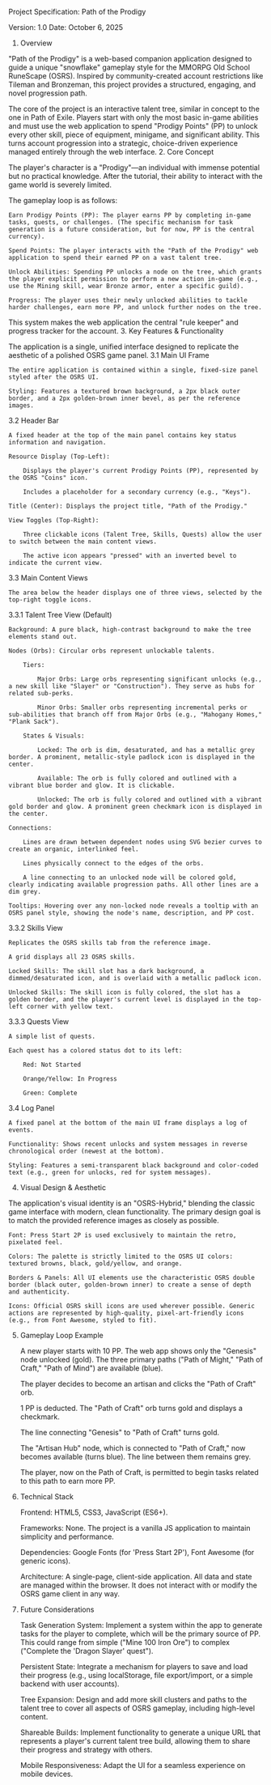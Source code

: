 Project Specification: Path of the Prodigy

Version: 1.0
Date: October 6, 2025
1. Overview

"Path of the Prodigy" is a web-based companion application designed to guide a unique "snowflake" gameplay style for the MMORPG Old School RuneScape (OSRS). Inspired by community-created account restrictions like Tileman and Bronzeman, this project provides a structured, engaging, and novel progression path.

The core of the project is an interactive talent tree, similar in concept to the one in Path of Exile. Players start with only the most basic in-game abilities and must use the web application to spend "Prodigy Points" (PP) to unlock every other skill, piece of equipment, minigame, and significant ability. This turns account progression into a strategic, choice-driven experience managed entirely through the web interface.
2. Core Concept

The player's character is a "Prodigy"—an individual with immense potential but no practical knowledge. After the tutorial, their ability to interact with the game world is severely limited.

The gameplay loop is as follows:

    Earn Prodigy Points (PP): The player earns PP by completing in-game tasks, quests, or challenges. (The specific mechanism for task generation is a future consideration, but for now, PP is the central currency).

    Spend Points: The player interacts with the "Path of the Prodigy" web application to spend their earned PP on a vast talent tree.

    Unlock Abilities: Spending PP unlocks a node on the tree, which grants the player explicit permission to perform a new action in-game (e.g., use the Mining skill, wear Bronze armor, enter a specific guild).

    Progress: The player uses their newly unlocked abilities to tackle harder challenges, earn more PP, and unlock further nodes on the tree.

This system makes the web application the central "rule keeper" and progress tracker for the account.
3. Key Features & Functionality

The application is a single, unified interface designed to replicate the aesthetic of a polished OSRS game panel.
3.1 Main UI Frame

    The entire application is contained within a single, fixed-size panel styled after the OSRS UI.

    Styling: Features a textured brown background, a 2px black outer border, and a 2px golden-brown inner bevel, as per the reference images.

3.2 Header Bar

    A fixed header at the top of the main panel contains key status information and navigation.

    Resource Display (Top-Left):

        Displays the player's current Prodigy Points (PP), represented by the OSRS "Coins" icon.

        Includes a placeholder for a secondary currency (e.g., "Keys").

    Title (Center): Displays the project title, "Path of the Prodigy."

    View Toggles (Top-Right):

        Three clickable icons (Talent Tree, Skills, Quests) allow the user to switch between the main content views.

        The active icon appears "pressed" with an inverted bevel to indicate the current view.

3.3 Main Content Views

    The area below the header displays one of three views, selected by the top-right toggle icons.

3.3.1 Talent Tree View (Default)

    Background: A pure black, high-contrast background to make the tree elements stand out.

    Nodes (Orbs): Circular orbs represent unlockable talents.

        Tiers:

            Major Orbs: Large orbs representing significant unlocks (e.g., a new skill like "Slayer" or "Construction"). They serve as hubs for related sub-perks.

            Minor Orbs: Smaller orbs representing incremental perks or sub-abilities that branch off from Major Orbs (e.g., "Mahogany Homes," "Plank Sack").

        States & Visuals:

            Locked: The orb is dim, desaturated, and has a metallic grey border. A prominent, metallic-style padlock icon is displayed in the center.

            Available: The orb is fully colored and outlined with a vibrant blue border and glow. It is clickable.

            Unlocked: The orb is fully colored and outlined with a vibrant gold border and glow. A prominent green checkmark icon is displayed in the center.

    Connections:

        Lines are drawn between dependent nodes using SVG bezier curves to create an organic, interlinked feel.

        Lines physically connect to the edges of the orbs.

        A line connecting to an unlocked node will be colored gold, clearly indicating available progression paths. All other lines are a dim grey.

    Tooltips: Hovering over any non-locked node reveals a tooltip with an OSRS panel style, showing the node's name, description, and PP cost.

3.3.2 Skills View

    Replicates the OSRS skills tab from the reference image.

    A grid displays all 23 OSRS skills.

    Locked Skills: The skill slot has a dark background, a dimmed/desaturated icon, and is overlaid with a metallic padlock icon.

    Unlocked Skills: The skill icon is fully colored, the slot has a golden border, and the player's current level is displayed in the top-left corner with yellow text.

3.3.3 Quests View

    A simple list of quests.

    Each quest has a colored status dot to its left:

        Red: Not Started

        Orange/Yellow: In Progress

        Green: Complete

3.4 Log Panel

    A fixed panel at the bottom of the main UI frame displays a log of events.

    Functionality: Shows recent unlocks and system messages in reverse chronological order (newest at the bottom).

    Styling: Features a semi-transparent black background and color-coded text (e.g., green for unlocks, red for system messages).

4. Visual Design & Aesthetic

The application's visual identity is an "OSRS-Hybrid," blending the classic game interface with modern, clean functionality. The primary design goal is to match the provided reference images as closely as possible.

    Font: Press Start 2P is used exclusively to maintain the retro, pixelated feel.

    Colors: The palette is strictly limited to the OSRS UI colors: textured browns, black, gold/yellow, and orange.

    Borders & Panels: All UI elements use the characteristic OSRS double border (black outer, golden-brown inner) to create a sense of depth and authenticity.

    Icons: Official OSRS skill icons are used wherever possible. Generic actions are represented by high-quality, pixel-art-friendly icons (e.g., from Font Awesome, styled to fit).

5. Gameplay Loop Example

    A new player starts with 10 PP. The web app shows only the "Genesis" node unlocked (gold). The three primary paths ("Path of Might," "Path of Craft," "Path of Mind") are available (blue).

    The player decides to become an artisan and clicks the "Path of Craft" orb.

    1 PP is deducted. The "Path of Craft" orb turns gold and displays a checkmark.

    The line connecting "Genesis" to "Path of Craft" turns gold.

    The "Artisan Hub" node, which is connected to "Path of Craft," now becomes available (turns blue). The line between them remains grey.

    The player, now on the Path of Craft, is permitted to begin tasks related to this path to earn more PP.

6. Technical Stack

    Frontend: HTML5, CSS3, JavaScript (ES6+).

    Frameworks: None. The project is a vanilla JS application to maintain simplicity and performance.

    Dependencies: Google Fonts (for 'Press Start 2P'), Font Awesome (for generic icons).

    Architecture: A single-page, client-side application. All data and state are managed within the browser. It does not interact with or modify the OSRS game client in any way.

7. Future Considerations

    Task Generation System: Implement a system within the app to generate tasks for the player to complete, which will be the primary source of PP. This could range from simple ("Mine 100 Iron Ore") to complex ("Complete the 'Dragon Slayer' quest").

    Persistent State: Integrate a mechanism for players to save and load their progress (e.g., using localStorage, file export/import, or a simple backend with user accounts).

    Tree Expansion: Design and add more skill clusters and paths to the talent tree to cover all aspects of OSRS gameplay, including high-level content.

    Shareable Builds: Implement functionality to generate a unique URL that represents a player's current talent tree build, allowing them to share their progress and strategy with others.

    Mobile Responsiveness: Adapt the UI for a seamless experience on mobile devices.